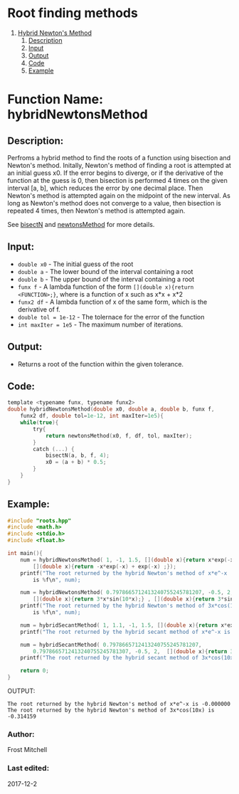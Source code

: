 # Root finding methods
1. [Hybrid Newton's Method](#function-name-hybridnewtonsmethod)
    1. [Description](#description)
    2. [Input](#input)
    3. [Output](#output)
    4. [Code](#code)
    5. [Example](#example)


# Function Name: hybridNewtonsMethod 

## Description: 
Perfroms a hybrid method to find the roots of a function using bisection and 
Newton's method. Initally, Newton's method of finding a root is attempted at
an initial guess x0. If the error begins to diverge, or if the derivative of
the function at the guess is 0, then bisection is performed
4 times on the given interval [a, b], which reduces the error by one
decimal place. Then Newton's method is attempted again on the midpoint of the 
new interval. As long as Newton's method does not converge to a value, then 
bisection is repeated 4 times, then Newton's method is attempted again. 

See [bisectN](#function-name-bisectN) and [newtonsMethod](#function-name-newtonsMethod) for more details.

## Input:
*  `double x0` - The initial guess of the root
*  `double a` - The lower bound of the interval containing a root  
*  `double b` - The upper bound of the interval containing a root
*  `funx f` - A lambda function of the form `[](double x){return <FUNCTION>;}`,
 where <FUNCTION> is a function of x such as x\*x + x\*2  
*  `funx2 df` - A lambda function of x of the same form, which is the derivative of f.   
*  `double tol = 1e-12` - The tolernace for the error of the function  
*  `int maxIter = 1e5` - The maximum number of iterations.  

## Output:
*  Returns a root of the function within the given tolerance.

## Code:
```c
template <typename funx, typename funx2>
double hybridNewtonsMethod(double x0, double a, double b, funx f, 
    funx2 df, double tol=1e-12, int maxIter=1e5){
    while(true){
        try{
            return newtonsMethod(x0, f, df, tol, maxIter);
        }
        catch (...) {
            bisectN(a, b, f, 4);
            x0 = (a + b) * 0.5;
        }
    }
}
```

## Example:
```c
#include "roots.hpp"
#include <math.h>
#include <stdio.h>
#include <float.h>

int main(){
    num = hybridNewtonsMethod( 1, -1, 1.5, [](double x){return x*exp(-x);} , 
        [](double x){return -x*exp(-x) + exp(-x) ;});
    printf("The root returned by the hybrid Newton's method of x*e^-x 
        is %f\n", num);

    num = hybridNewtonsMethod( 0.7978665712413240755245781207, -0.5, 2, 
        [](double x){return 3*x*sin(10*x);} , [](double x){return 3*sin(10*x) + 30*x*cos(10*x) ;});
    printf("The root returned by the hybrid Newton's method of 3x*cos(10x) 
        is %f\n", num);

    num = hybridSecantMethod( 1, 1.1, -1, 1.5, [](double x){return x*exp(-x);} );
    printf("The root returned by the hybrid secant method of x*e^-x is %f\n", num);

    num = hybridSecantMethod( 0.7978665712413240755245781207, 
        0.7978665712413240755245781307, -0.5, 2,  [](double x){return 3*x*sin(10*x);} );
    printf("The root returned by the hybrid secant method of 3x*cos(10x) is %f\n", num);

    return 0;
}
```
OUTPUT:
```
The root returned by the hybrid Newton's method of x*e^-x is -0.000000
The root returned by the hybrid Newton's method of 3x*cos(10x) is -0.314159
```


### Author: 
Frost Mitchell

### Last edited:
2017-12-2
